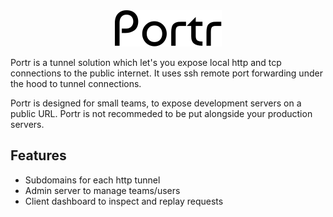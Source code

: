 
<div align="center">
  <img src="docs/src/assets/logo.svg">
</div>

Portr is a tunnel solution which let's you expose local http and tcp connections to the public internet. It uses ssh remote port forwarding under the hood to tunnel connections.

Portr is designed for small teams, to expose development servers on a public URL. Portr is not recommeded to be put alongside your production servers.

## Features

- Subdomains for each http tunnel
- Admin server to manage teams/users
- Client dashboard to inspect and replay requests
